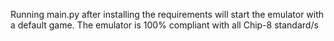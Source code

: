 Running main.py after installing the requirements will start the emulator with a default game. The emulator is 100% compliant with all Chip-8 standard/s
